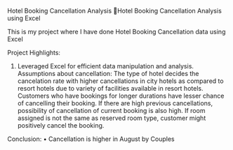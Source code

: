 Hotel Booking Cancellation Analysis
🏩Hotel Booking Cancellation Analysis using Excel

This is my project where I have done Hotel Booking Cancellation data using Excel 

Project Highlights:
1) Leveraged Excel for efficient data manipulation and analysis.
Assumptions about cancellation:
The type of hotel decides the cancelation rate with higher cancellations in city hotels as compared to resort hotels due to variety of facilities available in resort hotels.
Customers who have bookings for longer durations have lesser chance of cancelling their booking.
If there are high previous cancellations, possibility of cancellation of current booking is also high.
If room assigned is not the same as reserved room type, customer might positively cancel the booking.

Conclusion:
• Cancellation is higher in August by Couples
